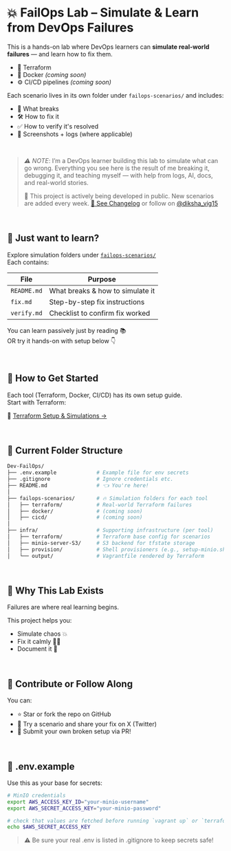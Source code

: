 # 💥 FailOps Lab – Simulate & Learn from DevOps Failures

This is a hands-on lab where DevOps learners can **simulate real-world failures** — and learn how to fix them.

- 🧱 Terraform
- 🐳 Docker *(coming soon)*
- ⚙️ CI/CD pipelines *(coming soon)*

Each scenario lives in its own folder under `failops-scenarios/` and includes:
- 📄 What breaks
- 🛠 How to fix it
- ✅ How to verify it's resolved
- 📸 Screenshots + logs (where applicable)

<br>

> *⚠️ NOTE*: I’m a DevOps learner building this lab to simulate what can go wrong. 
> Everything you see here is the result of me breaking it, debugging it, and teaching myself — with help from logs, AI, docs, and real-world stories.
>
> 🧪 This project is actively being developed in public.
> New scenarios are added every week. [📜 See Changelog](./CHANGELOG.md) or follow on [@diksha_vig15](https://x.com/diksha_vig15)


<br>

## 👀 Just want to learn? 

Explore simulation folders under [`failops-scenarios/`](./failops-scenarios/)  
Each contains:

| File         | Purpose                      |
|--------------|------------------------------|
| `README.md`  | What breaks & how to simulate it |
| `fix.md`     | Step-by-step fix instructions |
| `verify.md`  | Checklist to confirm fix worked |

You can learn passively just by reading 📚  
OR try it hands-on with setup below 👇

<br>

## 🔧 How to Get Started

Each tool (Terraform, Docker, CI/CD) has its own setup guide.  
Start with Terraform:

📘 [Terraform Setup & Simulations →](./failops-scenarios/terraform/README.md)

<br>

## 🧱 Current Folder Structure
```bash
Dev-FailOps/
├── .env.example             # Example file for env secrets
├── .gitignore               # Ignore credentials etc.
├── README.md                # 👈 You're here!
│
├── failops-scenarios/       # 🔥 Simulation folders for each tool
│   ├── terraform/           # Real-world Terraform failures
│   ├── docker/              # (coming soon)
│   ├── cicd/                # (coming soon)
│
├── infra/                   # Supporting infrastructure (per tool)
│   ├── terraform/           # Terraform base config for scenarios
│   ├── minio-server-S3/     # S3 backend for tfstate storage
│   ├── provision/           # Shell provisioners (e.g., setup-minio.sh)
│   └── output/              # Vagrantfile rendered by Terraform
```
<br>

## 🧠 Why This Lab Exists

Failures are where real learning begins.

This project helps you:
- Simulate chaos 💥
- Fix it calmly 🧘‍♀️
- Document it 📘

<br>

## 👏 Contribute or Follow Along

You can:
- ⭐ Star or fork the repo on GitHub
- 🧪 Try a scenario and share your fix on X (Twitter)
- 🧩 Submit your own broken setup via PR!

<br>

## 🔐 .env.example
Use this as your base for secrets:

```bash
# MinIO credentials
export AWS_ACCESS_KEY_ID="your-minio-username"
export AWS_SECRET_ACCESS_KEY="your-minio-password"
```

```bash
# check that values are fetched before running `vagrant up` or `terraform init`
echo $AWS_SECRET_ACCESS_KEY 
```
> ⚠️ Be sure your real .env is listed in .gitignore to keep secrets safe!

